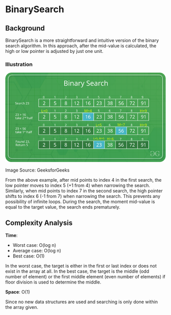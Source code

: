 # BinarySearch

## Background

BinarySearch is a more straightforward and intuitive version of the binary search algorithm. In this approach, after the
mid-value is calculated, the high or low pointer is adjusted by just one unit.

### Illustration

![binary search img](../../../../../../docs/assets/images/BinarySearch.png)

Image Source: GeeksforGeeks

From the above example, after mid points to index 4 in the first search, the low pointer moves to index 5 (+1 from 4) 
when narrowing the search. Similarly, when mid points to index 7 in the second search, the high pointer shifts to index 
6 (-1 from 7) when narrowing the search. This prevents any possibility of infinite loops. During the search, the moment 
mid-value is equal to the target value, the search ends prematurely.

## Complexity Analysis
**Time**:
- Worst case: O(log n)
- Average case: O(log n)
- Best case: O(1)

In the worst case, the target is either in the first or last index or does not exist in the array at all.
In the best case, the target is the middle (odd number of element) or the first middle element (even number of elements)
if floor division is used to determine the middle.

**Space**: O(1) 

Since no new data structures are used and searching is only done within the array given.